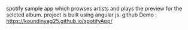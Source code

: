 spotify sample app which prowses artists and plays the preview for the selcted album. project is built using angular js.
github Demo : https://koundinyag25.github.io/spotifyApp/

